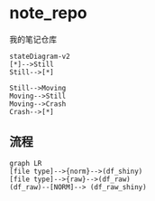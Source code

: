 # note_repo
我的笔记仓库


```mermaid
stateDiagram-v2
[*]-->Still
Still-->[*]

Still-->Moving
Moving-->Still
Moving-->Crash
Crash-->[*]
```

## 流程
```mermaid
graph LR
[file type]-->{norm}-->(df_shiny)
[file type]-->{raw}-->(df_raw)
(df_raw)--[NORM]--> (df_raw_shiny)

```

